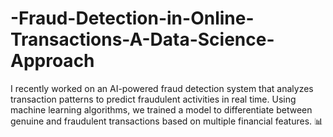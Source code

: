# -Fraud-Detection-in-Online-Transactions-A-Data-Science-Approach
I recently worked on an AI-powered fraud detection system that analyzes transaction patterns to predict fraudulent activities in real time. Using machine learning algorithms, we trained a model to differentiate between genuine and fraudulent transactions based on multiple financial features. 📊
